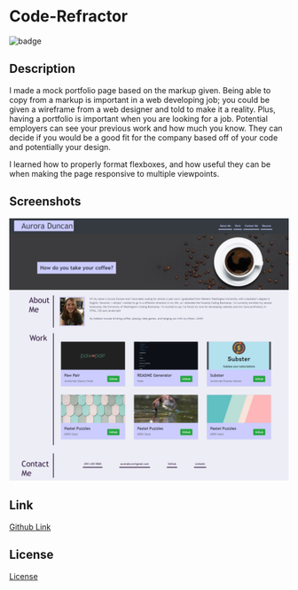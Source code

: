 # Code-Refractor
![badge](https://img.shields.io/badge/license-MIT-green)

## Description
I made a mock portfolio page based on the markup given. Being able to copy from a markup is important in a web developing job; you could be given a wireframe from a web designer and told to make it a reality. Plus, having a portfolio is important when you are looking for a job. Potential employers can see your previous work and how much you know. They can decide if you would be a good fit for the company based off of your code and potentially your design. 

I learned how to properly format flexboxes, and how useful they can be when making the page responsive to multiple viewpoints.

## Screenshots
![Screenshot](./assets/images/screencapture.png)

## Link
<a href="https://aurorabrynn.github.io/portfolio-markup/">Github Link</a>

## License
<a href="./LICENSE.txt">License</a>